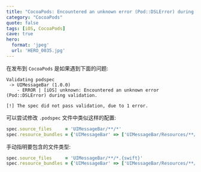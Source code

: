 ```yaml
---
title: "CocoaPods: Encountered an unknown error (Pod::DSLError) during validation"
category: "CocoaPods"
quote: false
tags: [iOS, CocoaPods]
cave: true
hero:
  format: 'jpeg'
  url: 'HERO_0035.jpg'
---
```

在发布到 `CocoaPods` 是如果遇到下面的问题:

```console
Validating podspec
 -> UIMessageBar (1.0.0)
    - ERROR | [iOS] unknown: Encountered an unknown error (Pod::DSLError) during validation.

[!] The spec did not pass validation, due to 1 error.
```

可以尝试修改 `.podspec` 文件中类似这样的配置:

```ruby
spec.source_files     = 'UIMessageBar/**/*'
spec.resource_bundles = {'UIMessageBar' => ['UIMessageBar/Resources/**/*']}
```

手动指明要包含的文件类型:

```ruby
spec.source_files     = 'UIMessageBar/**/*.{swift}'
spec.resource_bundles = {'UIMessageBar' => ['UIMessageBar/Resources/**/*.{xib,png}']}
```
